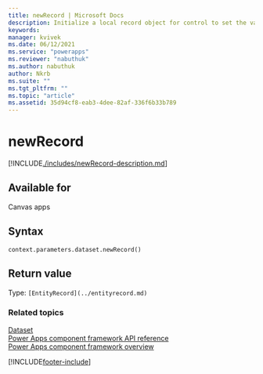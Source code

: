 ```yaml
---
title: newRecord | Microsoft Docs
description: Initialize a local record object for control to set the value. The control will need to invoke save() on the newly created record to persist the change.
keywords:
manager: kvivek
ms.date: 06/12/2021
ms.service: "powerapps"
ms.reviewer: "nabuthuk"
ms.author: nabuthuk
author: Nkrb
ms.suite: ""
ms.tgt_pltfrm: ""
ms.topic: "article"
ms.assetid: 35d94cf8-eab3-4dee-82af-336f6b33b789
---
```


# newRecord

[!INCLUDE[./includes/newRecord-description.md](./includes/newrecord-description.md)]

## Available for

Canvas apps

## Syntax

`context.parameters.dataset.newRecord()`

## Return value

Type: `[EntityRecord](../entityrecord.md)`

### Related topics

[Dataset](../dataset.md)<br/>
[Power Apps component framework API reference](../../reference/index.md)<br/>
[Power Apps component framework overview](../../overview.md)

[!INCLUDE[footer-include](../../../../includes/footer-banner.md)]
